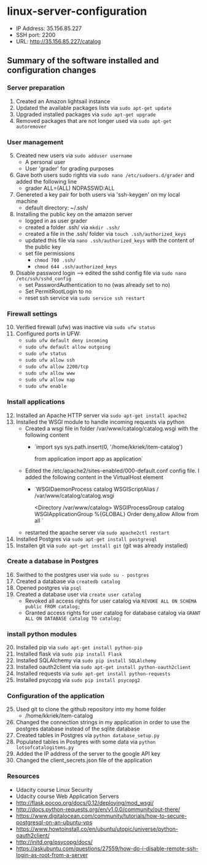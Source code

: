 # linux-server-configuration

- IP Address: 35.156.85.227
- SSH port: 2200
- URL: http://35.156.85.227/catalog


## Summary of the software installed and configuration changes

### Server preparation
1. Created an Amazon lightsail instance
2. Updated the available packages lists via `sudo apt-get update`
3. Upgraded installed packages via `sudo apt-get upgrade`
4. Removed packages that are not longer used via `sudo apt-get autoremover`

### User management
5. Created new users via `sudo adduser username`
    - A personal user
    - User 'grader' for grading purposes
6. Gave both users sudo rights via `sudo nano /etc/sudoers.d/grader` and added the following line
    - grader ALL=(ALL) NOPASSWD:ALL
7. Genereted a key pair for both users via 'ssh-keygen' on my local machine
    - default directory: ~/.ssh/
8. Installing the public key on the amazon server
    - logged in as user grader
    - created a folder .ssh/ via `mkdir .ssh/`
    - created a file in the .ssh/ folder via `touch .ssh/authorized_keys`
    - updated this file via `nano .ssh/authorized_keys` with the content of the public key
    - set file permissions
        - `chmod 700 .ssh/`
        - `chmod 644 .ssh/authorized_keys`
9. Disable password login —> edited the sshd config file via `sudo nano /etc/ssh/sshd_config`
    - set PasswordAuthentication to no (was already set to no)
    - Set PermitRootLogin to no
    - reset ssh service via `sudo service ssh restart`

### Firewall settings
10. Verified firewall (ufw) was inactive via `sudo ufw status`
11. Configured ports in UFW:
    - `sudo ufw default deny incoming`
    - `sudo ufw default allow outgoing`
    - `sudo ufw status`
    - `sudo ufw allow ssh`
    - `sudo ufw allow 2200/tcp`
    - `sudo ufw allow www`
    - `sudo ufw allow nap`
    - `sudo ufw enable`

### Install applications
12. Installed an Apache HTTP server via `sudo apt-get install apache2`
13. Installed the WSGI module to handle incoming requests via python
    - Created a wsgi file in folder /var/www/catalog/catalog.wsgi with the following content
        -   `import sys
            sys.path.insert(0, '/home/kkriek/item-catalog')

            from application import app as application`
    - Edited the /etc/apache2/sites-enabled/000-default.conf config file. I added the following content in the VirtualHost element
        -   `WSGIDaemonProcess catalog
            WSGIScriptAlias / /var/www/catalog/catalog.wsgi

            <Directory /var/www/catalog>
               WSGIProcessGroup catalog
               WSGIApplicationGroup %{GLOBAL}
               Order deny,allow
               Allow from all
            </Directory>`
    - restarted the apache server via `sudo apache2ctl restart`
14. Installed Postgres via `sudo apt-get install postgresql`
15. Installen git via `sudo apt-get install git` (git was already installed)

### Create a database in Postgres
16. Swithed to the postgres user via `sudo su - postgres`
17. Created a database via `createdb catalog`
18. Opened postgres via `psql`
19. Created a database user via `create user catalog`
    - Revoked all access rights for user catalog via `REVOKE ALL ON SCHEMA public FROM catalog;`
    - Granted access rights for user catalog for database catalog via `GRANT ALL ON DATABASE catalog TO catalog;`

### install python modules
20. Installed pip via `sudo apt-get install python-pip`
21. Installed flask via `sudo pip install Flask`
22. Installed SQLAlchemy via `sudo pip install SQLAlchemy`
23. Installed oauth2client via `sudo apt-get install python-oauth2client`
24. Installed requests via `sudo apt-get install python-requests`
25. Installed psycopg via `sudo pip install psycopg2`

### Configuration of the application
25. Used git to clone the github repository into my home folder
    -  /home/kkriek/item-catalog
26. Changed the connection strings in my application in order to use the postgres database
    instead of the sqlite database
27. Created tables in Postgres via `python database_setup.py`
28. Populated tables in Postgres with some data via `python lotsofcatalogitems.py`
29. Added the IP address of the server to the google API key
30. Changed the client_secrets.json file of the application


### Resources
- Udacity course Linux Security
- Udacity course Web Application Servers
- http://flask.pocoo.org/docs/0.12/deploying/mod_wsgi/
- http://docs.python-requests.org/en/v1.0.0/community/out-there/
- https://www.digitalocean.com/community/tutorials/how-to-secure-postgresql-on-an-ubuntu-vps
- https://www.howtoinstall.co/en/ubuntu/utopic/universe/python-oauth2client/
- http://initd.org/psycopg/docs/
- https://askubuntu.com/questions/27559/how-do-i-disable-remote-ssh-login-as-root-from-a-server

